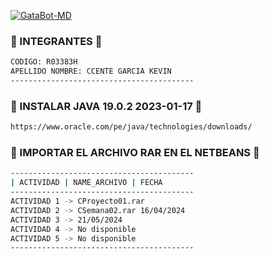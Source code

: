 <a href="#"><img title="GataBot-MD" src="https://img.shields.io/badge/SI TE AGRADA EL REPOSITORIO APOYAME CON UNA 🌟 ¡GRACIAS! -red?colorA=%255ff0000&colorB=%23017e40&style=for-the-badge"></a> 
### 🌼 INTEGRANTES 🌼
```bash
CODIGO: R03383H
APELLIDO NOMBRE: CCENTE GARCIA KEVIN
-----------------------------------------
```
### 🌼 INSTALAR JAVA 19.0.2 2023-01-17 🌼
```bash
https://www.oracle.com/pe/java/technologies/downloads/
```
### 🌼 IMPORTAR EL ARCHIVO RAR EN EL NETBEANS 🌼
```bash
-----------------------------------------
| ACTIVIDAD | NAME_ARCHIVO | FECHA
-----------------------------------------
ACTIVIDAD 1 -> CProyecto01.rar  
ACTIVIDAD 2 -> CSemana02.rar 16/04/2024
ACTIVIDAD 3 -> 21/05/2024
ACTIVIDAD 4 -> No disponible
ACTIVIDAD 5 -> No disponible
-----------------------------------------
```

